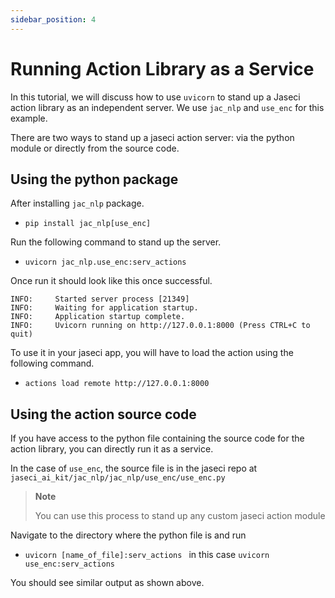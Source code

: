 ```yaml
---
sidebar_position: 4
---
```


# Running Action Library as a Service

In this tutorial, we will discuss how to use `uvicorn` to stand up a Jaseci action library as an independent server.
We use `jac_nlp` and `use_enc` for this example.

There are two ways to stand up a jaseci action server: via the python module or directly from the source code.

## Using the python package
After installing `jac_nlp` package.
* `pip install jac_nlp[use_enc]`

Run the following command to stand up the server.
* `uvicorn jac_nlp.use_enc:serv_actions`

Once run it should look like this once successful.
```
INFO:     Started server process [21349]
INFO:     Waiting for application startup.
INFO:     Application startup complete.
INFO:     Uvicorn running on http://127.0.0.1:8000 (Press CTRL+C to quit)
```

To use it in your jaseci app, you will have to load the action using the following command.
* `actions load remote http://127.0.0.1:8000`

## Using the action source code
If you have access to the python file containing the source code for the action library, you can directly run it as a service.

In the case of `use_enc`, the source file is in the jaseci repo at `jaseci_ai_kit/jac_nlp/jac_nlp/use_enc/use_enc.py`

> **Note**
>
> You can use this process to stand up any custom jaseci action module

Navigate to the directory where the python file is and run

* `uvicorn [name_of_file]:serv_actions ` in this case `uvicorn use_enc:serv_actions`

You should see similar output as shown above.